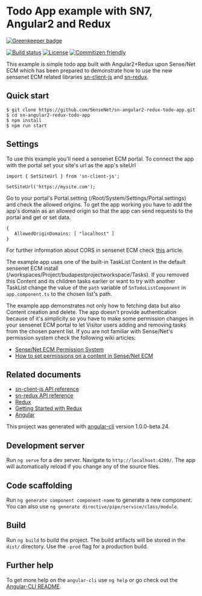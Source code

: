 # Todo App example with SN7, Angular2 and Redux

[![Greenkeeper badge](https://badges.greenkeeper.io/SenseNet/sn-angular2-redux-todo-app.svg)](https://greenkeeper.io/)

[![Build status](https://img.shields.io/travis/SenseNet/sn-angular2-redux-todo-app.svg?style=flat)](https://travis-ci.org/SenseNet/sn-angular2-redux-todo-app)
[![License](https://img.shields.io/github/license/SenseNet/sn-angular2-redux-todo-app.svg?style=flat)](https://github.com/SenseNet/sn-angular2-redux-todo-app/LICENSE.txt)
[![Commitizen friendly](https://img.shields.io/badge/commitizen-friendly-brightgreen.svg?style=flat)](http://commitizen.github.io/cz-cli/)

This example is simple todo app built with Angular2+Redux upon Sense/Net ECM which has been prepared to demonstrate how to use the new sensenet ECM related libraries [sn-client-js](https://github.com/SenseNet/sn-client-js)
and [sn-redux](https://github.com/SenseNet/sn-redux).

## Quick start

```
$ git clone https://github.com/SenseNet/sn-angular2-redux-todo-app.git
$ cd sn-angular2-redux-todo-app
$ npm install
$ npm run start
```

## Settings

To use this example you'll need a sensenet ECM portal. To connect the app with the portal set your site's url as the app's siteUrl

```
import { SetSiteUrl } from 'sn-client-js';

SetSiteUrl('https://mysite.com');
```

Go to your portal's Portal.setting (/Root/System/Settings/Portal.settings) and check the allowed origins. To get the app working you have to add the app's domain as an allowed origin so that the app can send requests to the 
portal and get or set data.

```
{
   AllowedOriginDomains: [ "localhost" ]
}
```

For further information about CORS in sensenet ECM check [this](http://wiki.sensenet.com/Cross-origin_resource_sharing) article.

The example app uses one of the built-in TaskList Content in the default sensenet ECM install (/workspaces/Project/budapestprojectworkspace/Tasks). If you removed this Content and its children tasks earlier
or want to try with another TaskList change the value of the ```path``` variable of ```SnTodoListComponent``` in ```app.component.ts``` to the chosen list's path.

The example app demonstrates not only how to fetching data but also Content creation and delete. The app doesn't provide authentication because of it's simplicity so you have to make some permission changes
in your sensenet ECM portal to let Visitor users adding and removing tasks from the chosen parent list.
If you are not familiar with Sense/Net's permission system check the following wiki articles:
* [Sense/Net ECM Permission System](http://wiki.sensenet.com/Permission_System)
* [How to set permissions on a content in Sense/Net ECM](http://wiki.sensenet.com/How_to_set_permissions_on_a_content)

## Related documents

* [sn-client-js API reference](http://www.sensenet.com/documentation/sn-client-js/index.html)
* [sn-redux API reference](http://www.sensenet.com/documentation/sn-redux/index.html)
* [Redux](http://redux.js.org/docs/introduction/)
* [Getting Started with Redux](https://egghead.io/courses/getting-started-with-redux)
* [Angular](https://angular.io/)

This project was generated with [angular-cli](https://github.com/angular/angular-cli) version 1.0.0-beta.24.

## Development server
Run `ng serve` for a dev server. Navigate to `http://localhost:4200/`. The app will automatically reload if you change any of the source files.

## Code scaffolding

Run `ng generate component component-name` to generate a new component. You can also use `ng generate directive/pipe/service/class/module`.

## Build

Run `ng build` to build the project. The build artifacts will be stored in the `dist/` directory. Use the `-prod` flag for a production build.

<!--## Running unit tests

Run `ng test` to execute the unit tests via [Karma](https://karma-runner.github.io).

## Running end-to-end tests

Run `ng e2e` to execute the end-to-end tests via [Protractor](http://www.protractortest.org/).
Before running the tests make sure you are serving the app via `ng serve`.-->

## Further help

To get more help on the `angular-cli` use `ng help` or go check out the [Angular-CLI README](https://github.com/angular/angular-cli/blob/master/README.md).
